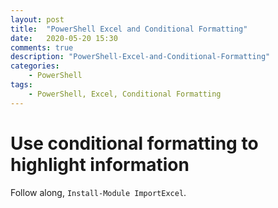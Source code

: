 ```yaml
---
layout: post
title:  "PowerShell Excel and Conditional Formatting"
date:   2020-05-20 15:30
comments: true
description: "PowerShell-Excel-and-Conditional-Formatting"
categories:
    - PowerShell
tags:
    - PowerShell, Excel, Conditional Formatting
---
```


# Use conditional formatting to highlight information

Follow along, `Install-Module ImportExcel`.

